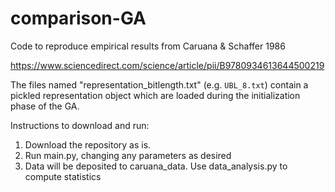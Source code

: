 # comparison-GA
Code to reproduce empirical results from Caruana &amp; Schaffer 1986

https://www.sciencedirect.com/science/article/pii/B9780934613644500219



The files named "representation_bitlength.txt" (e.g. `UBL_8.txt`) contain a pickled representation object which are loaded during the initialization phase of the GA. 

Instructions to download and run:
1) Download the repository as is.
2) Run main.py, changing any parameters as desired
3) Data will be deposited to caruana_data. Use data_analysis.py to compute statistics
